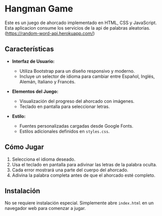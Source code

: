 # Hangman Game

Este es un juego de ahorcado implementado en HTML, CSS y JavaScript. Esta aplicacion consume los servicios de la api de palabras aleatorias. (https://random-word-api.herokuapp.com/)

## Características

- **Interfaz de Usuario:**
  - Utiliza Bootstrap para un diseño responsivo y moderno.
  - Incluye un selector de idioma para cambiar entre Español, Inglés, Alemán, Italiano y Francés.

- **Elementos del Juego:**
  - Visualización del progreso del ahorcado con imágenes.
  - Teclado en pantalla para seleccionar letras.

- **Estilo:**
  - Fuentes personalizadas cargadas desde Google Fonts.
  - Estilos adicionales definidos en `styles.css`.

## Cómo Jugar

1. Selecciona el idioma deseado.
2. Usa el teclado en pantalla para adivinar las letras de la palabra oculta.
3. Cada error mostrará una parte del cuerpo del ahorcado.
4. Adivina la palabra completa antes de que el ahorcado esté completo.

## Instalación

No se requiere instalación especial. Simplemente abre `index.html` en un navegador web para comenzar a jugar.
